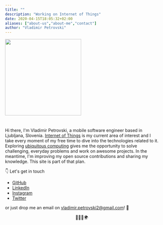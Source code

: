```yaml
---
title: ""
description: "Working on Internet of Things"
date: 2020-04-15T18:05:32+02:00
aliases: ["about-us","about-me","contact"]
author: "Vladimir Petrovski"
---
```


<div style="width: 250px; height: 250px; margin-bottom: 40px">
  <img class="card about-image" style="width: 100%; height: auto;" src="/images/profile.jpg"/>
</div>

Hi there, I'm Vladimir Petrovski, a mobile software engineer based in Ljubljana, Slovenia. [Internet of Things](https://en.wikipedia.org/wiki/Internet_of_things) is my current area of interest and I take every moment of my free time to dive into the technologies related to it. Exploring [ubiquitous computing](https://en.wikipedia.org/wiki/Ubiquitous_computing) gives me the opportunity to solve challenging, everyday problems and work on awesome projects. In the meantime, I'm improving my open source contributions and sharing my knowledge. This site is part of that plan.

👇 Let's get in touch

* [GitHub](https://github.com/vladimirpetrovski)
* [LinkedIn](https://www.linkedin.com/in/vladimirpetrovski/)
* [Instagram](https://www.instagram.com/vladimir.petrovski/)
* [Twitter](https://twitter.com/petrovskivlad)

or just drop me an email on vladimir.petrovski2@gmail.com! 🍻

<div style="text-align: center;">
👨‍💻🎉🌍
</div>
